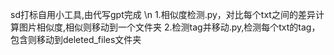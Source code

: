 sd打标自用小工具,由代写gpt完成 \n
1.相似度检测.py，对比每个txt之间的差异计算图片相似度,相似则移动到一个文件夹
2.检测tag并移动.py,检测每个txt的tag，包含则移动到deleted_files文件夹
